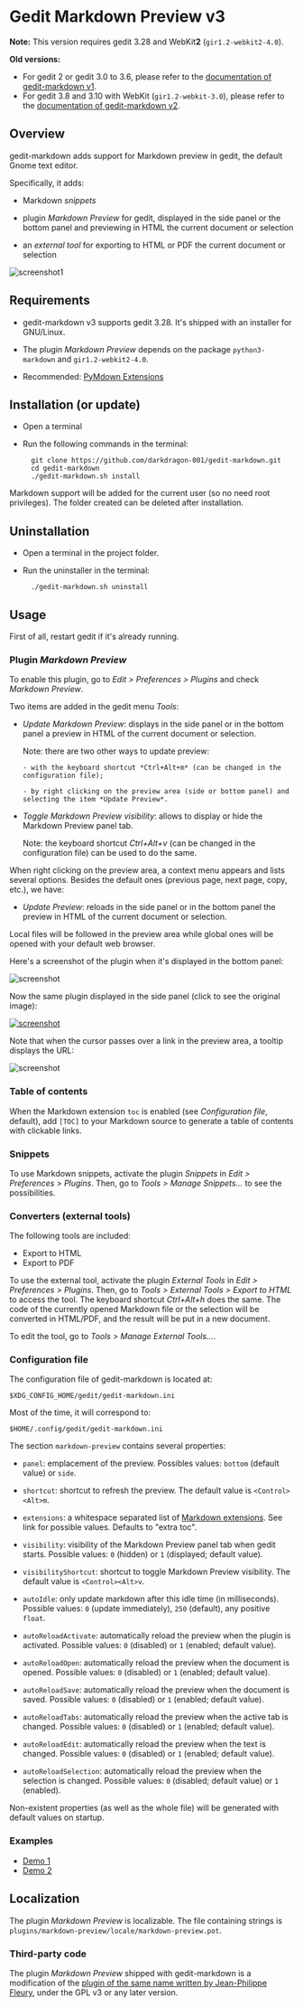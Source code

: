 # Gedit Markdown Preview v3

**Note:** This version requires gedit 3.28 and WebKit**2** (`gir1.2-webkit2-4.0`).

**Old versions:**

- For gedit 2 or gedit 3.0 to 3.6, please refer to the [documentation of gedit-markdown v1](https://github.com/darkdragon-001/gedit-markdown/tree/v1#readme). 
- For gedit 3.8 and 3.10 with WebKit (`gir1.2-webkit-3.0`), please refer to the [documentation of gedit-markdown v2](https://github.com/darkdragon-001/gedit-markdown/tree/v2#readme).

## Overview

gedit-markdown adds support for Markdown preview in gedit, the default Gnome text editor.

Specifically, it adds:

- Markdown *snippets*

- plugin *Markdown Preview* for gedit, displayed in the side panel or the bottom panel and previewing in HTML the current document or selection

- an *external tool* for exporting to HTML or PDF the current document or selection

![screenshot1](doc/exemple1.png "Default Markdown syntax highlighting in gedit.")

## Requirements

- gedit-markdown v3 supports gedit 3.28. It's shipped with an installer for GNU/Linux.

- The plugin *Markdown Preview* depends on the package `python3-markdown` and `gir1.2-webkit2-4.0`.

- Recommended: [PyMdown Extensions](https://facelessuser.github.io/pymdown-extensions/installation/)

## Installation (or update)

- Open a terminal

- Run the following commands in the terminal:

		git clone https://github.com/darkdragon-001/gedit-markdown.git
		cd gedit-markdown
		./gedit-markdown.sh install

Markdown support will be added for the current user (so no need root privileges). The folder created can be deleted after installation.

## Uninstallation

- Open a terminal in the project folder.

- Run the uninstaller in the terminal:

		./gedit-markdown.sh uninstall

## Usage

First of all, restart gedit if it's already running.

### Plugin *Markdown Preview*

To enable this plugin, go to *Edit > Preferences > Plugins* and check *Markdown Preview*.

Two items are added in the gedit menu *Tools*:

- *Update Markdown Preview*: displays in the side panel or in the bottom panel a preview in HTML of the current document or selection.

	Note: there are two other ways to update preview:
	
	  - with the keyboard shortcut *Ctrl+Alt+m* (can be changed in the configuration file);
	
	  - by right clicking on the preview area (side or bottom panel) and selecting the item *Update Preview*.

- *Toggle Markdown Preview visibility*: allows to display or hide the Markdown Preview panel tab.

	Note: the keyboard shortcut *Ctrl+Alt+v* (can be changed in the configuration file) can be used to do the same.

When right clicking on the preview area, a context menu appears and lists several options. Besides the default ones (previous page, next page, copy, etc.), we have:

- *Update Preview*: reloads in the side panel or in the bottom panel the preview in HTML of the current document or selection.

Local files will be followed in the preview area while global ones will be opened with your default web browser.

Here's a screenshot of the plugin when it's displayed in the bottom panel:

![screenshot](doc/exemple3.png "Markdown Preview in the bottom panel of gedit.")

Now the same plugin displayed in the side panel (click to see the original image):

[![screenshot][2]][1]

  [1]: doc/exemple4-grand.png
  [2]: doc/exemple4-petit.png (Markdown Preview in the side panel of gedit.)


Note that when the cursor passes over a link in the preview area, a tooltip displays the URL:

![screenshot](doc/exemple5.png "Tooltip displaying URL when the cursor passes over a link.")

### Table of contents

When the Markdown extension `toc` is enabled (see _Configuration file_, default), add `[TOC]` to your Markdown source to generate a table of contents with clickable links.

### Snippets

To use Markdown snippets, activate the plugin *Snippets* in *Edit > Preferences > Plugins*. Then, go to *Tools > Manage Snippets...* to see the possibilities.

### Converters (external tools)

The following tools are included:

- Export to HTML
- Export to PDF

To use the external tool, activate the plugin *External Tools* in *Edit > Preferences > Plugins*. Then, go to *Tools > External Tools > Export to HTML* to access the tool. The keyboard shortcut *Ctrl+Alt+h* does the same. The code of the currently opened Markdown file or the selection will be converted in HTML/PDF, and the result will be put in a new document.

To edit the tool, go to *Tools > Manage External Tools...*.

### Configuration file

The configuration file of gedit-markdown is located at:

	$XDG_CONFIG_HOME/gedit/gedit-markdown.ini

Most of the time, it will correspond to:

	$HOME/.config/gedit/gedit-markdown.ini

The section `markdown-preview` contains several properties:

- `panel`: emplacement of the preview. Possibles values: `bottom` (default value) or `side`.

- `shortcut`: shortcut to refresh the preview. The default value is `<Control><Alt>m`.

- `extensions`: a whitespace separated list of [Markdown extensions](https://python-markdown.github.io/extensions/#officially-supported-extensions). See link for possible values. Defaults to "extra toc".

- `visibility`: visibility of the Markdown Preview panel tab when gedit starts. Possible values: `0` (hidden) or `1` (displayed; default value).

- `visibilityShortcut`: shortcut to toggle Markdown Preview visibility. The default value is `<Control><Alt>v`.

- `autoIdle`: only update markdown after this idle time (in milliseconds). Possible values: `0` (update immediately), `250` (default), any positive `float`.

- `autoReloadActivate`: automatically reload the preview when the plugin is activated. Possible values: `0` (disabled) or `1` (enabled; default value).

- `autoReloadOpen`: automatically reload the preview when the document is opened. Possible values: `0` (disabled) or `1` (enabled; default value).

- `autoReloadSave`: automatically reload the preview when the document is saved. Possible values: `0` (disabled) or `1` (enabled; default value).

- `autoReloadTabs`: automatically reload the preview when the active tab is changed. Possible values: `0` (disabled) or `1` (enabled; default value).

- `autoReloadEdit`: automatically reload the preview when the text is changed. Possible values: `0` (disabled) or `1` (enabled; default value).

- `autoReloadSelection`: automatically reload the preview when the selection is changed. Possible values: `0` (disabled; default value) or `1` (enabled).

Non-existent properties (as well as the whole file) will be generated with default values on startup.

### Examples

- [Demo 1](doc/demo-markdown.md)
- [Demo 2](doc/demo-markdown-extra.md)

## Localization

The plugin *Markdown Preview* is localizable. The file containing strings is `plugins/markdown-preview/locale/markdown-preview.pot`.

### Third-party code

The plugin *Markdown Preview* shipped with gedit-markdown is a modification of the [plugin of the same name written by Jean-Philippe Fleury](https://github.com/jpfleury/gedit-markdown), under the GPL v3 or any later version.
